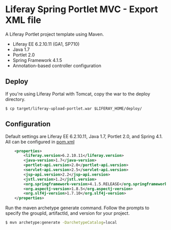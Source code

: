 Liferay Spring Portlet MVC - Export XML file
==========================

A Liferay  Portlet  project template using Maven.

* Liferay EE 6.2.10.11 (GA1, SP710)
* Java 1.7
* Portlet 2.0
* Spring Framework 4.1.5
* Annotation-based controller configuration


Deploy
------
If you're using Liferay Portal with Tomcat, copy the war to the deploy directory.

```
$ cp target/liferay-upload-portlet.war $LIFERAY_HOME/deploy/
```

Configuration
-------------

Default settings are Liferay EE 6.2.10.11, Java 1.7, Portlet 2.0, and Spring 4.1.  All can be configured in [pom.xml](https://github.com/psvehla/upload-portlet/pom.xml)

```xml
	<properties>
		<liferay.version>6.2.10.11</liferay.version>
		<java-version>1.7</java-version>
		<portlet-api.version>2.0</portlet-api.version>
		<servlet-api.version>2.5</servlet-api.version>
		<jsp-api.version>2.2</jsp-api.version>
		<jstl.version>1.2</jstl.version>
		<org.springframework-version>4.1.5.RELEASE</org.springframework-version>
		<org.aspectj-version>1.8.5</org.aspectj-version>
		<org.slf4j-version>1.7.10</org.slf4j-version>
	</properties>
```

Run the maven archetype generate command.  Follow the prompts to specify the groupId, artifactId, and version for your project.

```bash
$ mvn archetype:generate -DarchetypeCatalog=local
```

